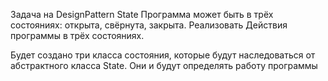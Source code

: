 Задача на DesignPattern State
Программа может быть в трёх состояниях: открыта, свёрнута, закрыта. Реализовать Действия программы в трёх состояниях.

Будет создано три класса состояния, которые будут наследоваться от абстрактного класса State. Они и будут определять работу программы
